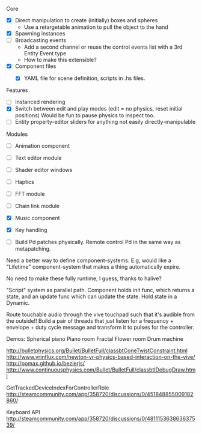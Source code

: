 

Core
- [x] Direct manipulation to create (initially) boxes and spheres
    - Use a retargetable animation to pull the object to the hand
- [x] Spawning instances
- [ ] Broadcasting events
    - Add a second channel or reuse the control events list with a 3rd Entity Event type
    - How to make this extensible?
- [x] Component files
    - [x] YAML file for scene definition, scripts in .hs files.


Features
- [ ] Instanced rendering
- [x] Switch between edit and play modes (edit = no physics, reset initial positions)
        Would be fun to pause physics to inspect too.
- [ ] Entity property-editor sliders for anything not easily directly-manipulable

Modules
- [ ] Animation component
- [ ] Text editor module
- [ ] Shader editor windows
- [ ] Haptics
- [ ] FFT module
- [ ] Chain link module

- [x] Music component
- [x] Key handling


- [ ] Build Pd patches physically. Remote control Pd in the same way as metapatching.

Need a better way to define component-systems.
E.g, would like a "Lifetime" component-system that makes a thing automatically expire.

No need to make these fully runtime, I guess, thanks to halive?


"Script" system as parallel path. Component holds init func, which returns a state, and an update func which can update the state. Hold state in a Dynamic.


Route touchable audio through the vive touchpad such that it's audible from the outside!!
Build a pair of threads that just listen for a frequency + envelope + duty cycle message and transform it to pulses for the controller.

Demos:
Spherical piano
Piano room
Fractal Flower room
Drum machine


http://bulletphysics.org/Bullet/BulletFull/classbtConeTwistConstraint.html
http://www.vrinflux.com/newton-vr-physics-based-interaction-on-the-vive/
http://pomax.github.io/bezierjs/
http://www.continuousphysics.com/Bullet/BulletFull/classbtIDebugDraw.html


GetTrackedDeviceIndexForControllerRole
http://steamcommunity.com/app/358720/discussions/0/451848855009182860/


Keyboard API
http://steamcommunity.com/app/358720/discussions/0/481115363863637539/
